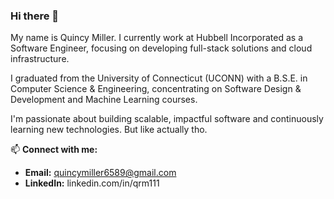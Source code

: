 ### Hi there 👋

My name is Quincy Miller. I currently work at Hubbell Incorporated as a Software Engineer, focusing on developing full-stack solutions and cloud infrastructure.

I graduated from the University of Connecticut (UCONN) with a B.S.E. in Computer Science & Engineering, concentrating on Software Design & Development and Machine Learning courses.

I'm passionate about building scalable, impactful software and continuously learning new technologies. But like actually tho.

📫 **Connect with me:**

*   **Email:** quincymiller6589@gmail.com
*   **LinkedIn:** linkedin.com/in/qrm111
